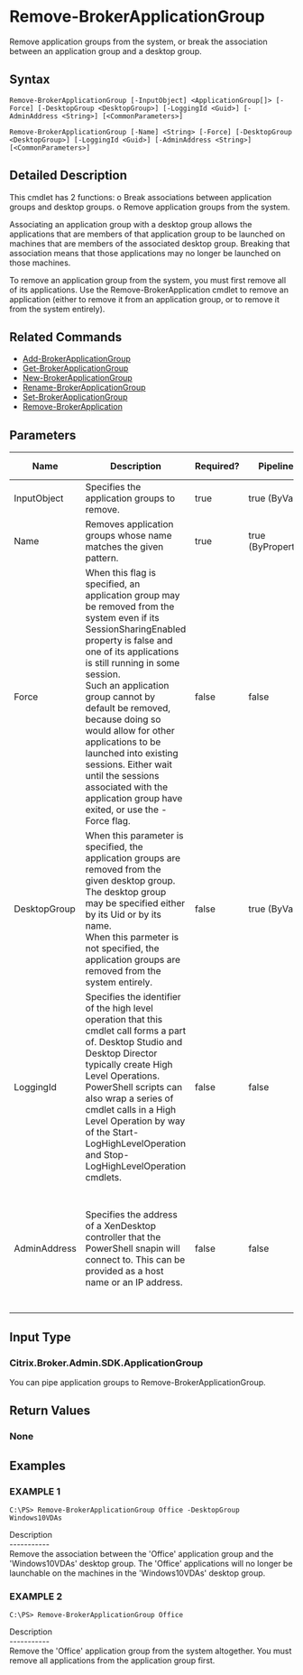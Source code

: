 ﻿# Remove-BrokerApplicationGroup

   Remove application groups from the system, or break the association between an application group and a desktop group.

## Syntax
```
Remove-BrokerApplicationGroup [-InputObject] <ApplicationGroup[]> [-Force] [-DesktopGroup <DesktopGroup>] [-LoggingId <Guid>] [-AdminAddress <String>] [<CommonParameters>]

Remove-BrokerApplicationGroup [-Name] <String> [-Force] [-DesktopGroup <DesktopGroup>] [-LoggingId <Guid>] [-AdminAddress <String>] [<CommonParameters>]
```

## Detailed Description
   This cmdlet has 2 functions:
o Break associations between application groups and desktop groups.
o Remove application groups from the system.

Associating an application group with a desktop group allows the applications that are members of that application group to be launched on machines that are members of the associated desktop group. Breaking that association means that those applications may no longer be launched on those machines.

To remove an application group from the system, you must first remove all of its applications. Use the Remove-BrokerApplication cmdlet to remove an application (either to remove it from an application group, or to remove it from the system entirely).

## Related Commands
  * [Add-BrokerApplicationGroup](Add-BrokerApplicationGroup/)
  * [Get-BrokerApplicationGroup](Get-BrokerApplicationGroup/)
  * [New-BrokerApplicationGroup](New-BrokerApplicationGroup/)
  * [Rename-BrokerApplicationGroup](Rename-BrokerApplicationGroup/)
  * [Set-BrokerApplicationGroup](Set-BrokerApplicationGroup/)
  * [Remove-BrokerApplication](Remove-BrokerApplication/)
## Parameters

| Name   | Description | Required? | Pipeline Input | Default Value |
| --- | --- | --- | --- | --- |
| InputObject | Specifies the application groups to remove. | true | true (ByValue) |  |
| Name | Removes application groups whose name matches the given pattern. | true | true (ByPropertyName) |  |
| Force | When this flag is specified, an application group may be removed from the system even if its SessionSharingEnabled property is false and one of its applications is still running in some session.<br>Such an application group cannot by default be removed, because doing so would allow for other applications to be launched into existing sessions. Either wait until the sessions associated with the application group have exited, or use the -Force flag. | false | false |  |
| DesktopGroup | When this parameter is specified, the application groups are removed from the given desktop group. The desktop group may be specified either by its Uid or by its name.<br>When this parmeter is not specified, the application groups are removed from the system entirely. | false | true (ByValue) |  |
| LoggingId | Specifies the identifier of the high level operation that this cmdlet call forms a part of. Desktop Studio and Desktop Director typically create High Level Operations. PowerShell scripts can also wrap a series of cmdlet calls in a High Level Operation by way of the Start-LogHighLevelOperation and Stop-LogHighLevelOperation cmdlets. | false | false |  |
| AdminAddress | Specifies the address of a XenDesktop controller that the PowerShell snapin will connect to. This can be provided as a host name or an IP address. | false | false | Localhost. Once a value is provided by any cmdlet, this value will become the default. |

## Input Type
### Citrix.Broker.Admin.SDK.ApplicationGroup
   You can pipe application groups to Remove-BrokerApplicationGroup.
## Return Values
### None
   
## Examples

### EXAMPLE 1
```
C:\PS> Remove-BrokerApplicationGroup Office -DesktopGroup Windows10VDAs
```
   Description<br>-----------<br>Remove the association between the 'Office' application group and the 'Windows10VDAs' desktop group. The 'Office' applications will no longer be launchable on the machines in the 'Windows10VDAs' desktop group.
### EXAMPLE 2
```
C:\PS> Remove-BrokerApplicationGroup Office
```
   Description<br>-----------<br>Remove the 'Office' application group from the system altogether. You must remove all applications from the application group first.
